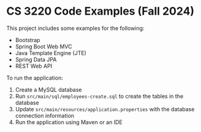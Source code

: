 # CS 3220 Code Examples (Fall 2024)

This project includes some examples for the following:

* Bootstrap
* Spring Boot Web MVC
* Java Template Engine (JTE)
* Spring Data JPA
* REST Web API

To run the application:

1. Create a MySQL database
2. Run `src/main/sql/employees-create.sql` to create the tables in the database
3. Update `src/main/resources/application.properties` with the database connection information
4. Run the application using Maven or an IDE